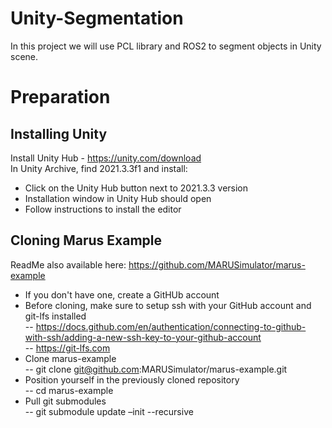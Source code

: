 # Unity-Segmentation
In this project we will use PCL library and ROS2 to segment objects in Unity scene.
# Preparation
## Installing Unity <br/>
Install Unity Hub - https://unity.com/download <br/>
In Unity Archive, find 2021.3.3f1 and install: <br/>
  - Click on the Unity Hub button next to 2021.3.3 version <br/>
  - Installation window in Unity Hub should open <br/>
  - Follow instructions to install the editor <br/>
## Cloning Marus Example
ReadMe also available here: https://github.com/MARUSimulator/marus-example <br/>
- If you don't have one, create a GitHUb account <br/>
- Before cloning, make sure to setup ssh with your GitHub account and git-lfs installed <br/>
  -- https://docs.github.com/en/authentication/connecting-to-github-with-ssh/adding-a-new-ssh-key-to-your-github-account <br/>
  -- https://git-lfs.com <br/>
- Clone marus-example <br/>
  -- git clone git@github.com:MARUSimulator/marus-example.git <br/>
- Position yourself in the previously cloned repository <br/>
  -- cd marus-example <br/>
- Pull git submodules <br/>
  -- git submodule update –init --recursive <br/>
